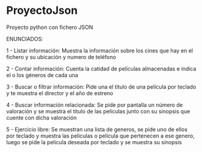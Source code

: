 # ProyectoJson
Proyecto python con fichero JSON  

ENUNCIADOS:  

1 - Listar información: Muestra la información sobre los cines que hay en el fichero y su ubicación y numero de teléfono  

2 - Contar información: Cuenta la catidad de películas almacenadas e indica el o los géneros de cada una  

3 - Buscar o filtrar información: Pide una el título de una película por teclado y te muestra el director y el año de estreno  

4 - Buscar información relacionada: Se pide por pantalla un número de valoración y se muestra el titulo de las peliculas junto con su sinopsis que cuente con dicha valoración  

5 - Ejercicio libre: Se muestran una lista de generos, se pide uno de ellos por teclado y muestra las peliculas o pelicula que pertenecen a ese genero, luego se pide la pelicula deseada por teclado y se muestra su sinopsis
